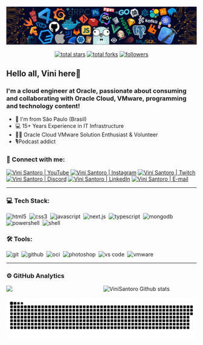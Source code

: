 [![](./src/img/header.png)](#)
<div align="center">
<!--
  <a href="https://www.youtube.com/channel/UC1sXnTXsI1vYGotpj8OBmkw?sub_confirmation=1">
    <img alt="youtube subscribers" title="Subscribe to my YouTube channel" src="https://custom-icon-badges.herokuapp.com/youtube/channel/subscribers/UCE9ODjNIkOHrnSdkYWLfYhg?color=%23E05D44&label=SUBSCRIBE&logo=video&logoColor=white&style=for-the-badge&labelColor=CE4630"/></a> 
  <a href="https://www.youtube.com/c/YauhenKavalchuk">
    <img alt="youtube views" title="YouTube views" src="https://custom-icon-badges.herokuapp.com/youtube/channel/views/UCE9ODjNIkOHrnSdkYWLfYhg?color=%23E1AD0E&logo=eye&logoColor=white&style=for-the-badge&labelColor=C79600"/></a> 
-->
  <a href="https://github.com/vinisantoro?tab=repositories&sort=stargazers">
    <img alt="total stars" title="Total stars on GitHub" src="https://custom-icon-badges.herokuapp.com/badge/dynamic/json?logo=star&color=7c007c&labelColor=640464&label=Stars&style=for-the-badge&query=%24.stars&url=https://api.github-star-counter.workers.dev/user/vinisantoro"/></a>
  <a href="https://github.com/vinisantoro?tab=repositories&sort=stargazers">
    <img alt="total forks" title="Total forks on GitHub" src="https://custom-icon-badges.herokuapp.com/badge/dynamic/json?logo=fork&color=55960c&labelColor=488207&label=Forks&style=for-the-badge&query=%24.forks&url=https://api.github-star-counter.workers.dev/user/vinisantoro"/></a>
  <a href="https://github.com/vinisantoro">
    <img alt="followers" title="Follow me on Github" src="https://custom-icon-badges.herokuapp.com/github/followers/vinisantoro?color=236ad3&labelColor=1155ba&style=for-the-badge&logo=person-add&label=Follow&logoColor=white"/></a>
</div>

## Hello all, Vini here👋 

### I'm a cloud engineer at Oracle, passionate about consuming and collaborating with Oracle Cloud, VMware, programming and technology content!

- 📍 I'm from São Paulo (Brasil)
- 💻 15+ Years Experience in IT Infrastructure
- 👨‍💻 Oracle Cloud VMware Solution Enthusiast & Volunteer
- 🎙Podcast addict

### 🤝 Connect with me:

[<img alt="Vini Santoro | YouTube" src="https://img.shields.io/badge/youtube-FF0000.svg?&style=for-the-badge&logo=youtube&logoColor=white" />][youtube]
[<img alt="Vini Santoro | Instagram" src="https://img.shields.io/badge/instagram-E4405F.svg?&style=for-the-badge&logo=instagram&logoColor=white" />][instagram]
[<img alt="Vini Santoro | Twitch" src="https://img.shields.io/badge/twitch-6441a5.svg?&style=for-the-badge&logo=twitch&logoColor=white" />][twitch]
[<img alt="Vini Santoro | Discord" src="https://img.shields.io/badge/discord-7289DA.svg?&style=for-the-badge&logo=discord&logoColor=white" />][discord]
[<img alt="Vini Santoro | LinkedIn" src="https://img.shields.io/badge/linkedin-0077B5.svg?&style=for-the-badge&logo=linkedin&logoColor=white" />][linkedin]
[<img alt="Vini Santoro | E-mail" src="https://img.shields.io/badge/gmail-ea4335.svg?&style=for-the-badge&logo=gmail&logoColor=white" />][mail]

---

### 💻 Tech Stack:

<img alt="html5" src="https://img.shields.io/badge/html-E34F26.svg?&style=for-the-badge&logo=html5&logoColor=fff" />&nbsp;
<img alt="css3" src="https://img.shields.io/badge/css-1572B6.svg?&style=for-the-badge&logo=css3&logoColor=fff" />&nbsp;
<img alt="javascript" src="https://img.shields.io/badge/javascript-F7DF1E.svg?&style=for-the-badge&logo=javascript&logoColor=fff" />&nbsp;
<img alt="next.js" src="https://img.shields.io/badge/next.js-000.svg?&style=for-the-badge&logo=next.js&logoColor=fff" />&nbsp;
<img alt="typescript" src="https://img.shields.io/badge/typescript-007ACC.svg?&style=for-the-badge&logo=typescript&logoColor=fff" />&nbsp;
<img alt="mongodb" src="https://img.shields.io/badge/mongodb-26A944.svg?&style=for-the-badge&logo=mongodb&logoColor=fff" />&nbsp;
<img alt="powershell" src="https://img.shields.io/badge/powershell-5391FE?style=for-the-badge&logo=powershell&logoColor=white" />&nbsp;
<img alt="shell" src="https://img.shields.io/badge/Shell_Script-121011?style=for-the-badge&logo=gnu-bash&logoColor=white" />&nbsp;

### 🛠 Tools:

<img alt="git" src="https://img.shields.io/badge/git-F05033.svg?&style=for-the-badge&logo=git&logoColor=fff" />&nbsp;
<img alt="github" src="https://img.shields.io/badge/github-000.svg?&style=for-the-badge&logo=github&logoColor=fff" />&nbsp;
<img alt="oci" src="https://img.shields.io/badge/OCI-F80000?style=for-the-badge&logo=oracle&logoColor=white" />&nbsp;
<img alt="photoshop" src="https://img.shields.io/badge/photoshop-31A8FF.svg?&style=for-the-badge&logo=adobe-photoshop&logoColor=fff" />&nbsp;
<img alt="vs code" src="https://img.shields.io/badge/vs code-007ACC.svg?&style=for-the-badge&logo=visual-studio-code&logoColor=fff" />&nbsp;
<img alt="vmware" src="https://img.shields.io/badge/VMware-231f20?style=for-the-badge&logo=VMware&logoColor=white" />&nbsp;

---

### ⚙️ GitHub Analytics

<div>
  <img align="lef" src="https://github-readme-stats.vercel.app/api?username=vinisantoro&show_icons=true&theme=algolia&include_all_commits=true&count_private=true&cache_seconds=28800" width="49%" />
  <img align="right" src="https://github-readme-streak-stats.herokuapp.com/?user=vinisantoro&theme=algolia" alt="ViniSantoro Github stats" width="49%" />

  ![Snake animation](https://github.com/vinisantoro/vinisantoro/blob/output/github-contribution-grid-snake.svg)

</div>

[youtube]: https://www.youtube.com/channel/UC1sXnTXsI1vYGotpj8OBmkw
[instagram]: https://instagram.com/vinisantoro
[linkedin]: https://linkedin.com/in/viniciussantoros
[twitch]: https://twitch.tv/sigaovini
[mail]: vini.santoro@gmail.com
[discord]: https://discordapp.com/users/335588869422448641

